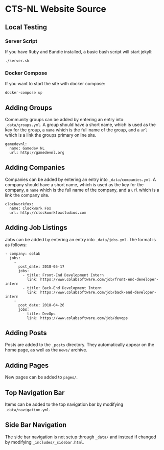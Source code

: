 # CTS-NL Website Source

## Local Testing

### Server Script

If you have Ruby and Bundle installed, a basic bash script will start jekyll:

```
./server.sh
```

### Docker Compose

If you want to start the site with docker compose:

```
docker-compose up
```

## Adding Groups

Community groups can be added by entering an entry into `_data/groups.yml`. A group should have a short name, which is
used as the key for the group, a `name` which is the full name of the group, and a `url` which is a link the groups
primary online site.

```
gamedevnl:
  name: Gamedev NL
  url: http://gamedevnl.org
```

## Adding Companies

Companies can be added by entering an entry into `_data/companies.yml`. A company should have a short name, which is
used as the key for the company, a `name` which is the full name of the company, and a `url` which is a link the
company site.

```
clockworkfox:
  name: Clockwork Fox
  url: http://clockworkfoxstudios.com
```

## Adding Job Listings

Jobs can be added by entering an entry into `_data/jobs.yml`.  The format is as follows:

```
- company: colab
  jobs:
    -
      post_date: 2018-05-17
      jobs:
        - title: Front-End Development Intern
          link: https://www.colabsoftware.com/job/front-end-developer-intern
        - title: Back-End Development Intern
          link: https://www.colabsoftware.com/job/back-end-developer-intern
    -
      post_date: 2018-04-26
      jobs:
        - title: DevOps
          link: https://www.colabsoftware.com/job/devops
```

## Adding Posts

Posts are added to the `_posts` directory. They automatically appear on the home page, as well as the `news/` archive.

## Adding Pages

New pages can be added to `pages/`.

## Top Navigation Bar

Items can be added to the top navigation bar by modifying `_data/navigation.yml`.

## Side Bar Navigation

The side bar navigation is not setup through `_data/` and instead if changed by modifying `_includes/_sidebar.html`.
